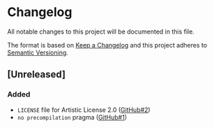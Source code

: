 # Changelog
All notable changes to this project will be documented in this file.

The format is based on [Keep a Changelog](http://keepachangelog.com/en/1.0.0/)
and this project adheres to [Semantic
Versioning](http://semver.org/spec/v2.0.0.html).

## [Unreleased]
### Added
- `LICENSE` file for Artistic License 2.0 ([GitHub#2](https://github.com/scriptkitties/p6-Hash-Merge/issues/2))
- `no precompilation` pragma ([GitHub#1](https://github.com/scriptkitties/p6-Hash-Merge/issues/1))
